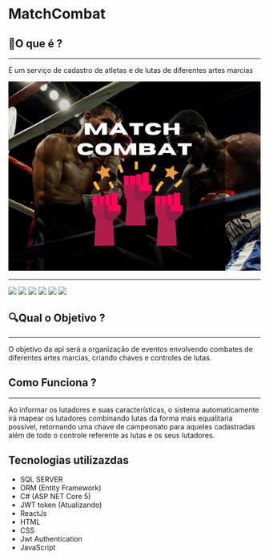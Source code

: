 # MatchCombat 
## 🥊O que é ?
---
É um serviço de cadastro de atletas e de lutas de diferentes artes 
marcias

![alt text](./Front/Assets/match%20combat.png)

---
  <div> 
  <a href="https://www.youtube.com/user/cursosemvideo" target="_blank"><img src="https://img.shields.io/badge/YouTube-FF0000?style=for-the-badge&logo=youtube&logoColor=white" target="_blank"></a>
  <a href="https://instagram.com/lluasalvestr" target="_blank"><img src="https://img.shields.io/badge/-Instagram-%23E4405F?style=for-the-badge&logo=instagram&logoColor=white" target="_blank"></a>
  <a href = "mailto:lucasryanalves@gmail.com"><img src="https://img.shields.io/badge/-Gmail-%23333?style=for-the-badge&logo=gmail&logoColor=white" target="_blank"></a>
  <a href="https://www.linkedin.com/in/lucasryanalves/" target="_blank"><img src="https://img.shields.io/badge/-LinkedIn-%230077B5?style=for-the-badge&logo=linkedin&logoColor=white" target="_blank"></a>
  <a href="https://www.twitch.tv/calivem" target="_blank"><img src="https://img.shields.io/badge/Twitch-9146FF?style=for-the-badge&logo=twitch&logoColor=white" target="_blank"></a>
 <img src="https://img.shields.io/github/watchers/Ryanlucass/MoviesApi?style=social" target="-blank">
</div>

## 🔍Qual o Objetivo ?
---
O objetivo da api será a organização de eventos envolvendo combates de diferentes artes marcias, criando chaves e controles de lutas. 

## Como Funciona ?
---
Ao informar os lutadores e suas características, o sistema automaticamente irá mapear os lutadores combinando lutas da forma mais equalitaria possível, retornando uma chave de campeonato para aqueles cadastradas além de todo o controle referente as lutas e os seus lutadores.

 ## Tecnologias utilizazdas 

- SQL SERVER
- ORM (Entity Framework)
- C# (ASP NET Core 5)
- JWT token (Atualizando)
- ReactJs
- HTML 
- CSS 
- Jwt Authentication
- JavaScript
